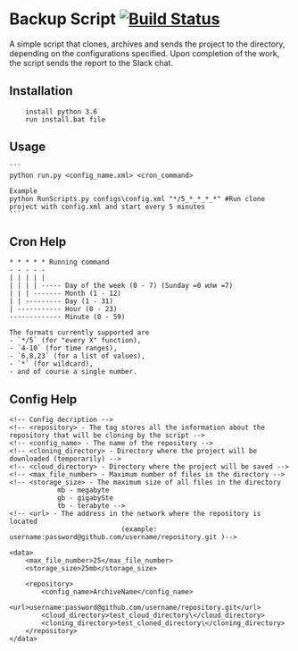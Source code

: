 # Backup Script [![Build Status](https://travis-ci.org/kipe/pycron.svg?branch=master)](https://travis-ci.org/kipe/pycron)
A simple script that clones, archives and sends the project to the directory, depending on the configurations specified. 
Upon completion of the work, the script sends the report to the Slack chat.

## Installation
```
    install python 3.6
	run install.bat file
```

## Usage
	```
	python run.py <config_name.xml> <cron_command>

	Example
	python RunScripts.py configs\config.xml "*/5_*_*_*_*" #Run clone project with config.xml and start every 5 minutes
	```
	
## Cron Help
    * * * * * Running command
    - - - - -
    | | | | |
    | | | | ----- Day of the week (0 - 7) (Sunday =0 или =7)
    | | | ------- Month (1 - 12)
    | | --------- Day (1 - 31)
    | ----------- Hour (0 - 23)
    ------------- Minute (0 - 59)

	The formats currently supported are
	- `*/5` (for "every X" function),
	- `4-10` (for time ranges),
	- `6,8,23` (for a list of values),
	- `*` (for wildcard),
	- and of course a single number.
	
	
## Config Help
```
<!-- Config decription -->
<!-- <repository> - The tag stores all the information about the repository that will be cloning by the script -->
<!-- <config_name> - The name of the repository -->
<!-- <cloning_directory> - Directory where the project will be downloaded (temporarily) -->
<!-- <cloud_directory> - Directory where the project will be saved -->
<!-- <max_file_number> - Maximum number of files in the directory -->
<!-- <storage_size> - The maximum size of all files in the directory
			mb - megabyte  
			gb - gigabySte 
			tb - terabyte -->
<!-- <url> - The address in the network where the repository is located 
							(example: username:password@github.com/username/repository.git )-->
```
```
<data>
	<max_file_number>25</max_file_number>
	<storage_size>25mb</storage_size>

    <repository>
		<config_name>ArchiveName</config_name>
		<url>username:password@github.com/username/repository.git</url>
		<cloud_directory>test_cloud_directory\</cloud_directory>
		<cloning_directory>test_cloned_directory\</cloning_directory>
    </repository>
</data>
```
